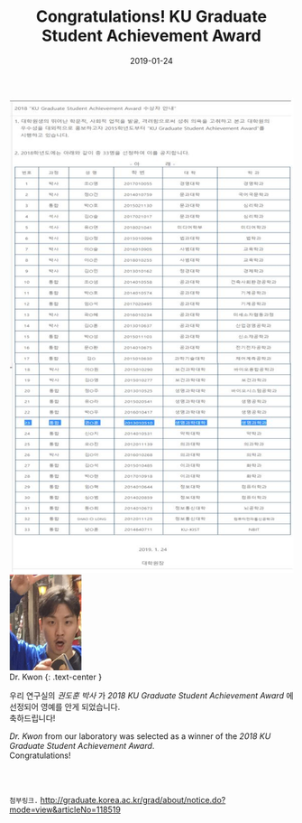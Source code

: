 ﻿---
layout: post
title: "Congratulations! KU Graduate Student Achievement Award"
date: 2019-01-24
excerpt: "Congratulations! KU Graduate Student Achievement Award"
comments: true
---

![ex_screenshot](/assets/img/KDH_award.jpg)
<br/>
![ex_screenshot](/assets/img/kdh.jpg)
<br/>
Dr. Kwon
{: .text-center }

우리 연구실의 _권도훈 박사_ 가 _2018 KU Graduate Student Achievement Award_ 에 선정되어 영예를 안게 되었습니다.<br/>
축하드립니다!

_Dr. Kwon_ from our laboratory was selected as a winner of the _2018 KU Graduate Student Achievement Award_. <br/>
Congratulations!

<br/>
<br/>

`첨부링크.` http://graduate.korea.ac.kr/grad/about/notice.do?mode=view&articleNo=118519

